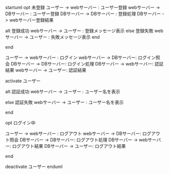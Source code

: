 startuml
opt 未登録
ユーザー -> webサーバー : ユーザー登録
webサーバー -> DBサーバー : ユーザー登録
DBサーバー -> DBサーバー : 登録処理
DBサーバー -> webサーバー登録結果



alt 登録成功
webサーバー -> ユーザー : 登録メッセージ表示
else 登録失敗
webサーバー -> ユーザー : 失敗メッセージ表示
end





end





ユーザー -> webサーバー : ログイン
webサーバー -> DBサーバー: ログイン照会
DBサーバー -> DBサーバー: ログイン処理
DBサーバー -> webサーバー: 認証結果
webサーバー -> ユーザー: 認証結果

activate ユーザー

alt 認証成功
webサーバー -> ユーザー : ユーザー名を表示

else 認証失敗
webサーバー -> ユーザー : ユーザー名を表示

end

opt ログイン中

ユーザー -> webサーバー : ログアウト
webサーバー -> DBサーバー: ログアウト照会
DBサーバー -> DBサーバー: ログアウト処理
DBサーバー -> webサーバー: ログアウト結果
DBサーバー -> ユーザー: ログアウト結果

end

deactivate ユーザー
enduml
